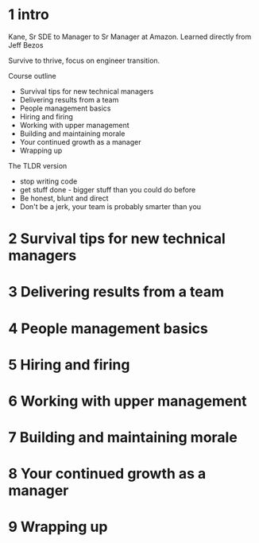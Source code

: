 # 1 intro
Kane, Sr SDE to Manager to Sr Manager at Amazon.
Learned directly from Jeff Bezos

Survive to thrive, focus on engineer transition.

Course outline
* Survival tips for new technical managers
* Delivering results from a team
* People management basics
* Hiring and firing
* Working with upper management
* Building and maintaining morale
* Your continued growth as a manager
* Wrapping up

The TLDR version
* stop writing code
* get stuff done - bigger stuff than you could do before
* Be honest, blunt and direct
* Don't be a jerk, your team is probably smarter than you


# 2 Survival tips for new technical managers
# 3 Delivering results from a team
# 4 People management basics
# 5 Hiring and firing
# 6 Working with upper management
# 7 Building and maintaining morale
# 8 Your continued growth as a manager
# 9 Wrapping up
